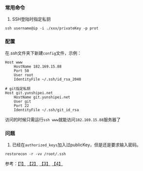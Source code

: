 ### 常用命令

1. SSH登陆时指定私钥
```
ssh username@ip -i ./xxx/privateKey -p prot
```

### 配置
在.ssh文件夹下新建`config`文件，示例：
```
Host www
    HostName 182.169.15.88
    Port 50
    User root
    IdentityFile ~/.ssh/id_rsa_2048

# git指定私钥
Host git.yunshipei.net
    HostName git.yunshipei.net
    User git
    Port 22
    IdentityFile ~/.ssh/git_id_rsa
```

访问的时候只需运行`ssh www`就能访问`182.169.15.88`服务器了


### 问题
1. 已经在`authorized_keys`加入过publicKey，但是还是要求输入密码。
```
restorecon -r -vv /root/.ssh
```
参考：[【1】](https://segmentfault.com/q/1010000000445726) [【2】](http://serverfault.com/questions/321534/public-key-authentication-fails-only-when-sshd-is-daemon) [【3】](http://www.cnblogs.com/qcly/archive/2013/07/27/3219535.html) [【4】](http://www.2cto.com/os/201212/173257.html)
